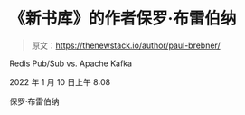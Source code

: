 # 《新书库》的作者保罗·布雷伯纳

> 原文：<https://thenewstack.io/author/paul-brebner/>

Redis Pub/Sub vs. Apache Kafka

2022 年 1 月 10 日上午 8:08

保罗·布雷伯纳